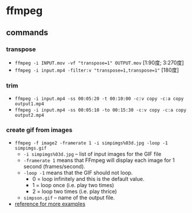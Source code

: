 # ffmpeg

## commands
### transpose
 - `ffmpeg -i INPUT.mov -vf "transpose=1" OUTPUT.mov` [1:90度; 3:270度]
 - `ffmpeg -i input.mp4 -filter:v "transpose=1,transpose=1"` [180度]
### trim
 - `ffmpeg -i input.mp4 -ss 00:05:20 -t 00:10:00 -c:v copy -c:a copy output1.mp4`
 - `ffmpeg -i input.mp4 -ss 00:05:10 -to 00:15:30 -c:v copy -c:a copy output2.mp4`
### create gif from images
 - `ffmpeg -f image2 -framerate 1 -i simpimgs%03d.jpg -loop -1 simpimgs.gif`
    - `-i simpimgs%03d.jpg` – list of input images for the GIF file
    - `-framerate 1` means that FFmpeg will display each image for 1 second (frames/second).
    - `-loop -1` means that the GIF should not loop.
        - 0 = loop infinitely and this is the default value.
        - 1 = loop once (i.e. play two times)
        - 2 = loop two times (i.e. play thrice)
    - `simpson.gif` – name of the output file.
 - [reference for more examples](https://ottverse.com/how-to-create-gif-from-images-using-ffmpeg/)
